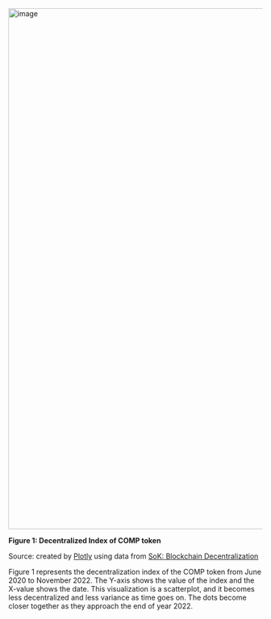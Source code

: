 
<img width="1034" alt="image" src="https://user-images.githubusercontent.com/89420894/203839806-acb2b731-b3ea-4ecd-8c66-b044f25da923.png">

**Figure 1: Decentralized Index of COMP token**

Source: created by [Plotly](https://plotly.com/python/line-and-scatter/) using data from [SoK: Blockchain Decentralization](https://arxiv.org/abs/2205.04256)

Figure 1 represents the decentralization index of the COMP token from June 2020 to November 2022. The Y-axis shows the value of the index and the X-value shows the date. This visualization is a scatterplot, and it becomes less decentralized and less variance as time goes on. The dots become closer together as they approach the end of year 2022.



